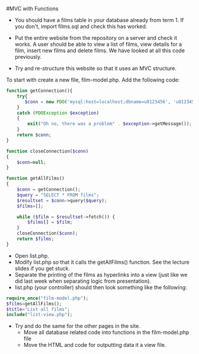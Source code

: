 #MVC with Functions

* You should have a films table in your database already from term 1. If you don't, import films.sql and check this has worked. 

* Put the entire website from the repository on a server and check it works. A user should be able to view a list of films, view details for a film, insert new films and delete films. We have looked at all this code previously.

* Try and re-structure this website so that it uses an MVC structure. 

To start with create a new file, film-model.php. Add the following code:

```php
function getConnection(){
    try{
       $conn = new PDO('mysql:host=localhost;dbname=u0123456', 'u0123456', '01jan96');
    }
    catch (PDOException $exception) 
    {
        exit("Oh no, there was a problem" . $exception->getMessage());
    }
    return $conn;
}

function closeConnection($conn)
{
    $conn=null;
}

function getAllFilms()
{
    $conn = getConnection();
    $query = "SELECT * FROM films";
    $resultset = $conn->query($query);
    $films=[];

    while ($film = $resultset->fetch()) {
        $films[] = $film;
    }
    closeConnection($conn);
    return $films;
}
``` 

* Open list.php. 
* Modify list.php so that it calls the getAllFilms() function. See the lecture slides if you get stuck. 
* Separate the printing of the films as hyperlinks into a view (just like we did last week when separating logic from presentation).
* list.php (your controller) should then look something like the following:

```php
require_once("film-model.php");
$films=getAllFilms();
$title="List all films";
include("list-view.php");
```

* Try and do the same for the other pages in the site. 
  * Move all database related code into functions in the film-model.php file
  * Move the HTML and code for outputting data it a view file. 